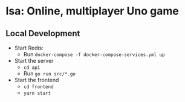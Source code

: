 # Isa: Online, multiplayer Uno game

## Local Development

- Start Redis:
  - Run `docker-compose -f docker-compose-services.yml up`
- Start the server
  - `cd api`
  - Run `go run src/*.go`
- Start the frontend
  - `cd frontend`
  - `yarn start`
